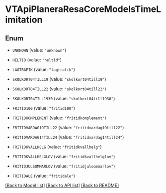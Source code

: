 # VTApiPlaneraResaCoreModelsTimeLimitation

## Enum


* `UNKNOWN` (value: `"unknown"`)

* `HELTID` (value: `"heltid"`)

* `LAGTRAFIK` (value: `"lagtrafik"`)

* `SKOLKORT04TILL19` (value: `"skolkort04till19"`)

* `SKOLKORT04TILL22` (value: `"skolkort04till22"`)

* `SKOLKORT04TILL1930` (value: `"skolkort04till1930"`)

* `FRITID100` (value: `"fritid100"`)

* `FRITIDKOMPLEMENT` (value: `"fritidkomplement"`)

* `FRITIDVARDAG19TILL22` (value: `"fritidvardag19till22"`)

* `FRITIDVARDAG14TILL24` (value: `"fritidvardag14till24"`)

* `FRITIDKVALLHELG` (value: `"fritidkvallhelg"`)

* `FRITIDKVALLHELGLOV` (value: `"fritidkvallhelglov"`)

* `FRITIDJULSOMMARLOV` (value: `"fritidjulsommarlov"`)

* `FRITIDALE` (value: `"fritidale"`)


[[Back to Model list]](../README.md#documentation-for-models) [[Back to API list]](../README.md#documentation-for-api-endpoints) [[Back to README]](../README.md)


